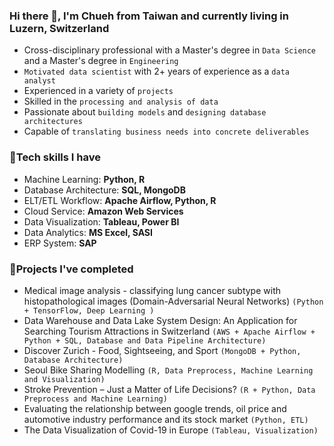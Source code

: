 ### Hi there 👋, I'm Chueh from Taiwan and currently living in Luzern, Switzerland
- Cross-disciplinary professional with a Master's degree in ```Data Science``` and a Master's degree in ```Engineering```
- ```Motivated data scientist``` with 2+ years of experience as a ```data analyst```
- Experienced in a variety of ```projects```
- Skilled in the ```processing and analysis of data```
- Passionate about ```building models``` and ```designing database architectures```
- Capable of ```translating business needs into concrete deliverables```

### 🔧Tech skills I have
- Machine Learning: **Python, R**
- Database Architecture: **SQL, MongoDB**
- ELT/ETL Workflow: **Apache Airflow, Python, R**
- Cloud Service: **Amazon Web Services**
- Data Visualization: **Tableau, Power BI**
- Data Analytics: **MS Excel, SASI**
- ERP System: **SAP**
### 🚀Projects I've completed
- Medical image analysis - classifying lung cancer subtype with histopathological images (Domain-Adversarial Neural Networks) ```(Python + TensorFlow, Deep Learning )```
- Data Warehouse and Data Lake System Design: An Application for Searching Tourism Attractions in Switzerland 
```(AWS + Apache Airflow + Python + SQL, Database and Data Pipeline Architecture)```
- Discover Zurich - Food, Sightseeing, and Sport ```(MongoDB + Python, Database Architecture)```
- Seoul Bike Sharing Modelling ```(R, Data Preprocess, Machine Learning and Visualization)```
- Stroke Prevention – Just a Matter of Life Decisions? ```(R + Python, Data Preprocess and Machine Learning)```
- Evaluating the relationship between google trends, oil price and automotive industry performance and its stock market ```(Python, ETL)```
- The Data Visualization of Covid-19 in Europe ```(Tableau, Visualization)```







<!--
<span style="color: grey"> **MSc in Data Science and MSc in Engineering** </span>
```diff
#MSc in Data Science and MSc in Engineering
```

Motivated data scientist with 2+ years of experience as a data analyst. Experienced in several projects. Skilled in the processing and analysis of data. Passionate about building models and designing database architectures. Capable of translating business needs into concrete deliverables.

<!--
**cyyang50/cyyang50** is a ✨ _special_ ✨ repository because its `README.md` (this file) appears on your GitHub profile.

Here are some ideas to get you started:

- 🔭 I’m currently working on ...
- 🌱 I’m currently learning ...
- 👯 I’m looking to collaborate on ...
- 🤔 I’m looking for help with ...
- 💬 Ask me about ...
- 📫 How to reach me: ...
- 😄 Pronouns: ...
- ⚡ Fun fact: ...
-->
